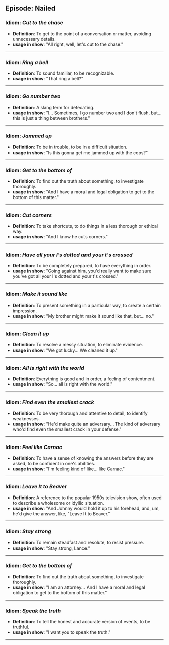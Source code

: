 ## Episode: Nailed

### Idiom: *Cut to the chase*
- **Definition**: To get to the point of a conversation or matter, avoiding unnecessary details. 
- **usage in show**: "All right, well, let's cut to the chase." 
---

### Idiom: *Ring a bell*
- **Definition**: To sound familiar, to be recognizable. 
- **usage in show**: "That ring a bell?" 
---

### Idiom: *Go number two*
- **Definition**: A slang term for defecating.
- **usage in show**: "I... Sometimes, I go number two and I don't flush, but... this is just a thing between brothers." 
---

### Idiom: *Jammed up*
- **Definition**: To be in trouble, to be in a difficult situation.
- **usage in show**: "Is this gonna get me jammed up with the cops?"
---

### Idiom: *Get to the bottom of*
- **Definition**: To find out the truth about something, to investigate thoroughly.
- **usage in show**: "And I have a moral and legal obligation to get to the bottom of this matter."
---

### Idiom: *Cut corners*
- **Definition**: To take shortcuts, to do things in a less thorough or ethical way.
- **usage in show**: "And I know he cuts corners."
---

### Idiom: *Have all your I's dotted and your t's crossed*
- **Definition**: To be completely prepared, to have everything in order.
- **usage in show**: "Going against him, you'd really want to make sure you've got all your I's dotted and your t's crossed."
---

### Idiom: *Make it sound like*
- **Definition**: To present something in a particular way, to create a certain impression. 
- **usage in show**: "My brother might make it sound like that, but... no." 
---

### Idiom: *Clean it up*
- **Definition**: To resolve a messy situation, to eliminate evidence. 
- **usage in show**: "We got lucky... We cleaned it up." 
---

### Idiom: *All is right with the world*
- **Definition**: Everything is good and in order, a feeling of contentment. 
- **usage in show**: "So... all is right with the world." 
---

### Idiom: *Find even the smallest crack*
- **Definition**: To be very thorough and attentive to detail, to identify weaknesses.
- **usage in show**: "He'd make quite an adversary... The kind of adversary who'd find even the smallest crack in your defense."
---

### Idiom: *Feel like Carnac*
- **Definition**: To have a sense of knowing the answers before they are asked, to be confident in one's abilities.
- **usage in show**: "I'm feeling kind of like... like Carnac." 
---

### Idiom: *Leave It to Beaver*
- **Definition**: A reference to the popular 1950s television show, often used to describe a wholesome or idyllic situation.
- **usage in show**:  "And Johnny would hold it up to his forehead, and, um, he'd give the answer, like, "Leave It to Beaver." 
---

### Idiom: *Stay strong*
- **Definition**: To remain steadfast and resolute, to resist pressure. 
- **usage in show**: "Stay strong, Lance." 
---

### Idiom: *Get to the bottom of*
- **Definition**: To find out the truth about something, to investigate thoroughly.
- **usage in show**: "I am an attorney... And I have a moral and legal obligation to get to the bottom of this matter." 
---

### Idiom: *Speak the truth*
- **Definition**: To tell the honest and accurate version of events, to be truthful. 
- **usage in show**: "I want you to speak the truth." 
--- 


